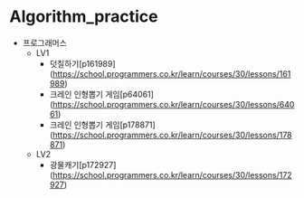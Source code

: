 # Algorithm_practice

- 프로그래머스
  - LV1
    - 덧칠하기[p161989] (https://school.programmers.co.kr/learn/courses/30/lessons/161989)
    - 크레인 인형뽑기 게임[p64061] (https://school.programmers.co.kr/learn/courses/30/lessons/64061)
    - 크레인 인형뽑기 게임[p178871] (https://school.programmers.co.kr/learn/courses/30/lessons/178871)
  - LV2
    - 광물캐기[p172927] (https://school.programmers.co.kr/learn/courses/30/lessons/172927)